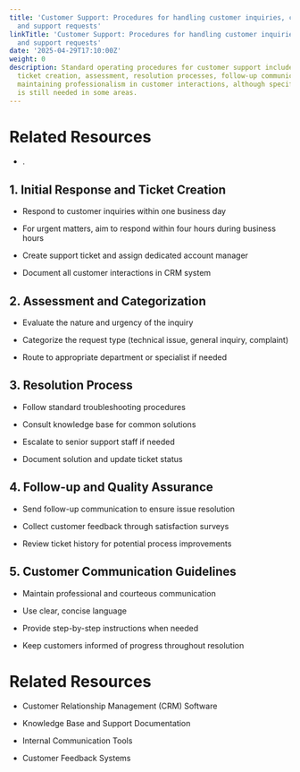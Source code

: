```yaml
---
title: 'Customer Support: Procedures for handling customer inquiries, complaints,
  and support requests'
linkTitle: 'Customer Support: Procedures for handling customer inquiries, complaints,
  and support requests'
date: '2025-04-29T17:10:00Z'
weight: 0
description: Standard operating procedures for customer support include timely responses,
  ticket creation, assessment, resolution processes, follow-up communication, and
  maintaining professionalism in customer interactions, although specific content
  is still needed in some areas.
---
```



<!-- Unsupported block type: column_list -->

# Related Resources

- .

<!-- Unsupported block type: unsupported -->



## 1. Initial Response and Ticket Creation

- Respond to customer inquiries within one business day

- For urgent matters, aim to respond within four hours during business hours

- Create support ticket and assign dedicated account manager

- Document all customer interactions in CRM system

## 2. Assessment and Categorization

- Evaluate the nature and urgency of the inquiry

- Categorize the request type (technical issue, general inquiry, complaint)

- Route to appropriate department or specialist if needed

## 3. Resolution Process

- Follow standard troubleshooting procedures

- Consult knowledge base for common solutions

- Escalate to senior support staff if needed

- Document solution and update ticket status

## 4. Follow-up and Quality Assurance

- Send follow-up communication to ensure issue resolution

- Collect customer feedback through satisfaction surveys

- Review ticket history for potential process improvements

## 5. Customer Communication Guidelines

- Maintain professional and courteous communication

- Use clear, concise language

- Provide step-by-step instructions when needed

- Keep customers informed of progress throughout resolution

# Related Resources

- Customer Relationship Management (CRM) Software

- Knowledge Base and Support Documentation

- Internal Communication Tools

- Customer Feedback Systems